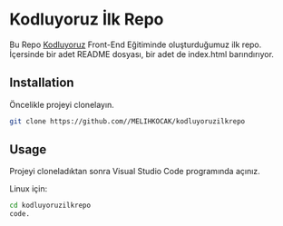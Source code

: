 # Kodluyoruz İlk Repo

Bu Repo [Kodluyoruz](https://kodluyoruz.org) Front-End Eğitiminde oluşturduğumuz ilk repo. İçersinde bir adet README dosyası, bir adet de index.html barındırıyor.

## Installation

Öncelikle projeyi clonelayın.

```bash
git clone https://github.com//MELIHKOCAK/kodluyoruzilkrepo
```
## Usage

Projeyi cloneladıktan sonra Visual Studio Code programında açınız.

Linux için:

```bash
cd kodluyoruzilkrepo
code.
```


